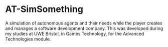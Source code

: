# AT-SimSomething
A simulation of autonomous agents and their needs while the player creates and manages a software development company. This was developed during my studies at UWE Bristol, in Games Technology, for the Advanced Technologies module.
